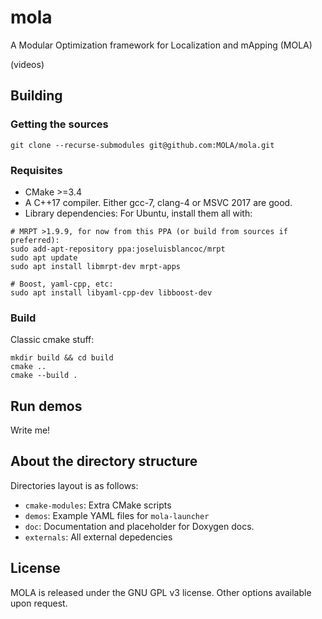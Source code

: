 # mola
A Modular Optimization framework for Localization and mApping (MOLA)

(videos)

## Building
### Getting the sources
```
git clone --recurse-submodules git@github.com:MOLA/mola.git
```

### Requisites
* CMake >=3.4
* A C++17 compiler. Either gcc-7, clang-4 or MSVC 2017 are good.
* Library dependencies: For Ubuntu, install them all with:
```
# MRPT >1.9.9, for now from this PPA (or build from sources if preferred):
sudo add-apt-repository ppa:joseluisblancoc/mrpt
sudo apt update
sudo apt install libmrpt-dev mrpt-apps

# Boost, yaml-cpp, etc:
sudo apt install libyaml-cpp-dev libboost-dev
```

### Build
Classic cmake stuff:
```
mkdir build && cd build
cmake ..
cmake --build .
```

## Run demos
Write me!

## About the directory structure
Directories layout is as follows:
* `cmake-modules`: Extra CMake scripts
* `demos`: Example YAML files for `mola-launcher`
* `doc`: Documentation and placeholder for Doxygen docs.
* `externals`: All external depedencies

## License
MOLA is released under the GNU GPL v3 license. Other options available upon request.
